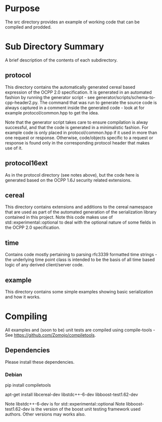 # Purpose

The src directory provides an example of working code that can be compiled and
prodded.

# Sub Directory Summary

A brief description of the contents of each subdirectory.

## protocol

This directory contains the automatically generated cereal based expression of
the OCPP 2.0 specification. It is generated in an automated fashion by running 
the generator script - see generator/scripts/schema-to-cpp-header2.py. The command
that was run to generate the source code is always captured in a comment inside
the generated code - look at for example protocol/common.hpp to get the idea.

Note that the generator script takes care to ensure compilation is alway successful,
and that the code is generated in a minimalistic fashion. For example code is only
placed in protocol/common.hpp if it used in more than one request or response.
Otherwise, code/objects specific to a request or response is found only in the 
corresponding protocol header that makes use of it.

## protocol16ext

As in the protocol directory (see notes above), but the code here is generated
based on the OCPP 1.6J security related extensions.

## cereal

This directory contains extensions and additions to the cereal namespace that
are used as part of the automated generation of the serialization library
contained in this project. Note this code makes use of
std::experimental::optional to deal with the optional nature of some fields in
the OCPP 2.0 specification.

## time

Contains code mostly pertaining to parsing rfc3339 formatted time strings -
the underlying time point class is intended to be the basis of all time based
logic of any derived client/server code.

## example

This directory contains some simple examples showing basic serialization and how it
works. 

# Compiling

All examples and (soon to be) unit tests are compiled using compile-tools - See
https://github.com/Zomojo/compiletools.


## Dependencies

Please install these dependencies.

### Debian

pip install compiletools

apt-get install libcereal-dev libstdc++-6-dev libboost-test1.62-dev

Note libstdc++-6-dev is for std::experimental::optional
Note libboost-test1.62-dev is the version of the boost unit testing framework used authors. Other versions may works also.
